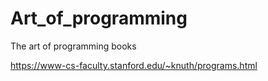 # Art_of_programming
The art of programming books


https://www-cs-faculty.stanford.edu/~knuth/programs.html
